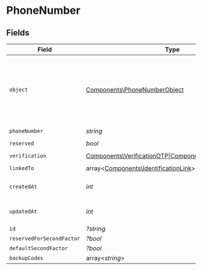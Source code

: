 # PhoneNumber


## Fields

| Field                                                                                                         | Type                                                                                                          | Required                                                                                                      | Description                                                                                                   |
| ------------------------------------------------------------------------------------------------------------- | ------------------------------------------------------------------------------------------------------------- | ------------------------------------------------------------------------------------------------------------- | ------------------------------------------------------------------------------------------------------------- |
| `object`                                                                                                      | [Components\PhoneNumberObject](../../Models/Components/PhoneNumberObject.md)                                  | :heavy_check_mark:                                                                                            | String representing the object's type. Objects of the same type share the same value.<br/>                    |
| `phoneNumber`                                                                                                 | *string*                                                                                                      | :heavy_check_mark:                                                                                            | N/A                                                                                                           |
| `reserved`                                                                                                    | *bool*                                                                                                        | :heavy_check_mark:                                                                                            | N/A                                                                                                           |
| `verification`                                                                                                | [Components\VerificationOTP\|Components\VerificationAdmin](../../Models/Components/PhoneNumberVerification.md) | :heavy_check_mark:                                                                                            | N/A                                                                                                           |
| `linkedTo`                                                                                                    | array<[Components\IdentificationLink](../../Models/Components/IdentificationLink.md)>                         | :heavy_check_mark:                                                                                            | N/A                                                                                                           |
| `createdAt`                                                                                                   | *int*                                                                                                         | :heavy_check_mark:                                                                                            | Unix timestamp of creation<br/>                                                                               |
| `updatedAt`                                                                                                   | *int*                                                                                                         | :heavy_check_mark:                                                                                            | Unix timestamp of creation<br/>                                                                               |
| `id`                                                                                                          | *?string*                                                                                                     | :heavy_minus_sign:                                                                                            | N/A                                                                                                           |
| `reservedForSecondFactor`                                                                                     | *?bool*                                                                                                       | :heavy_minus_sign:                                                                                            | N/A                                                                                                           |
| `defaultSecondFactor`                                                                                         | *?bool*                                                                                                       | :heavy_minus_sign:                                                                                            | N/A                                                                                                           |
| `backupCodes`                                                                                                 | array<*string*>                                                                                               | :heavy_minus_sign:                                                                                            | N/A                                                                                                           |